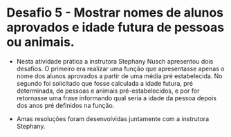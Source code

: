 # Desafio 5 - Mostrar nomes de alunos aprovados e idade futura de pessoas ou animais.

- Nesta atividade prática a instrutora Stephany Nusch apresentou dois desafios. O primeiro era realizar uma função que apresentasse apenas o nome dos alunos aprovados a partir de uma média pré estabelecida. No segundo foi solicitado que fosse calculada a idade futura, pré determinada, de pessoas e animais pré-estabelecidos, e por for retornasse uma frase informando qual seria a idade da pessoa depois dos anos pré definidos na função.

- Amas resoluções foram desenvolvidas juntamente com a instrutora Stephany.